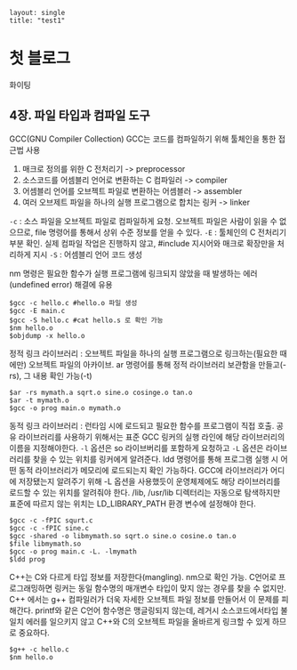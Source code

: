 ```
layout: single
title: "test1"
```
# 첫 블로그
화이팅

## 4장. 파일 타입과 컴파일 도구
GCC(GNU Compiler Collection) 
GCC는 코드를 컴파일하기 위해 툴체인을 통한 접근법 사용
1. 매크로 정의를 위한 C 전처리기 -> preprocessor
2. 소스코드를 어셈블리 언어로 변환하는 C 컴파일러 -> compiler
3. 어셈블리 언어를 오브젝트 파일로 변환하는 어셈블러 -> assembler
4. 여러 오브제트 파일을 하나의 실행 프로그램으로 합치는 링커 -> linker

`-c` : 소스 파일을 오브젝트 파일로 컴파일하게 요청. 오브젝트 파일은 사람이 읽을 수 없으므로, file 명령어를 통해서 상위 수준 정보를 얻을 수 있다.
`-E` : 툴체인의 C 전처리기 부분 확인. 실제 컴파일 작업은 진행하지 않고, #include 지시어와 매크로 확장만을 처리하게 지시
`-S` : 어셈블리 언어 코드 생성

nm 명령은 필요한 함수가 실행 프로그램에 링크되지 않았을 때 발생하는 에러(undefined error) 해결에 유용

```
$gcc -c hello.c #hello.o 파일 생성
$gcc -E main.c
$gcc -S hello.c #cat hello.s 로 확인 가능
$nm hello.o
$objdump -x hello.o
```

정적 링크 라이브러리 : 오브젝트 파일을 하나의 실행 프로그램으로 링크하는(필요한 때에만) 오브젝트 파일의 아카이브.
ar 명령어를 통해 정적 라이브러리 보관함을 만들고(-rs), 그 내용 확인 가능(-t) 
```
$ar -rs mymath.a sqrt.o sine.o cosinge.o tan.o
$ar -t mymath.o
$gcc -o prog main.o mymath.o
```

동적 링크 라이브러리 : 런타임 시에 로드되고 필요한 함수를 프로그램이 직접 호출.
공유 라이브러리를 사용하기 위해서는 표준 GCC 링커의 실행 라인에 해당 라이브러리의 이름을 지정해야한다.
`-l` 옵션은 so 라이브버리를 포함하게 요청하고 `-L` 옵션은 라이브러리를 찾을 수 있는 위치를 링커에게 알려준다.
ldd 명령어를 통해 프로그램 실행 시 어떤 동적 라이브러리가 메모리에 로드되는지 확인 가능하다.
GCC에 라이브러리가 어디에 저장됐는지 알려주기 위해 -L 옵션을 사용했듯이 운영체제에도 해당 라이브러리를 로드할 수 있는 위치를 알려줘야 한다. /lib, /usr/lib 디렉터리는 자동으로 탐색하지만 표준에 따르지 않는 위치는 LD_LIBRARY_PATH 환경 변수에 설정해야 한다.

```
$gcc -c -fPIC squrt.c
$gcc -c -fPIC sine.c
$gcc -shared -o libmymath.so sqrt.o sine.o cosine.o tan.o
$file libmymath.so
$gcc -o prog main.c -L. -lmymath
$ldd prog
```

C++는 C와 다르게 타입 정보를 저장한다(mangling). nm으로 확인 가능.
C언어로 프로그래밍하면 링커는 동일 함수명의 매개변수 타입이 맞지 않는 경우를 찾을 수 없지만. C++ 에서는 g++ 컴파일러가 더욱 자세한 오브젝트 파일 정보를 만들어서 이 문제를 피해간다.
printf와 같은 C언어 함수명은 맹글링되지 않는데, 레거시 소스코드에서타입 불일치 에러를 일으키지 않고 C++와 C의 오브젝트 파일을 올바르게 링크할 수 있게 하므로 중요하다.

```
$g++ -c hello.c
$nm hello.o
```
